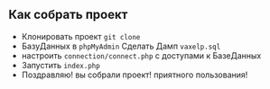 ## Как собрать проект

- Клонировать проект `git clone`
- БазуДанных в `phpMyAdmin` Сделать Дамп  `vaxelp.sql`
- настроить `connection/connect.php` с доступами к БазеДанных
- Запустить `index.php`
- Поздравляю! вы собрали проект! приятного пользования!